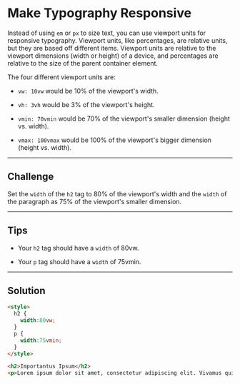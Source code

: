 # Make Typography Responsive

Instead of using `em` or `px` to size text, you can use viewport units for responsive typography. Viewport units, like percentages, are relative units, but they are based off different items. Viewport units are relative to the viewport dimensions (width or height) of a device, and percentages are relative to the size of the parent container element.

The four different viewport units are:

- `vw: 10vw` would be 10% of the viewport's width.

- `vh: 3vh` would be 3% of the viewport's height.

- `vmin: 70vmin` would be 70% of the viewport's smaller dimension (height vs. width).

- `vmax: 100vmax` would be 100% of the viewport's bigger dimension (height vs. width).

---

## Challenge

Set the `width` of the `h2` tag to 80% of the viewport's width and the `width` of the paragraph as 75% of the viewport's smaller dimension.

---

## Tips

- Your `h2` tag should have a `width` of 80vw.

- Your `p` tag should have a `width` of 75vmin.

---

## Solution

```html
<style>
  h2 {
    width:80vw;
  }
  p {
    width:75vmin;
  }
</style>

<h2>Importantus Ipsum</h2>
<p>Lorem ipsum dolor sit amet, consectetur adipiscing elit. Vivamus quis tempus massa. Aenean erat nisl, gravida vel vestibulum cursus, interdum sit amet lectus. Sed sit amet quam nibh. Suspendisse quis tincidunt nulla. In hac habitasse platea dictumst. Ut sit amet pretium nisl. Vivamus vel mi sem. Aenean sit amet consectetur sem. Suspendisse pretium, purus et gravida consequat, nunc ligula ultricies diam, at aliquet velit libero a dui.</p>
```